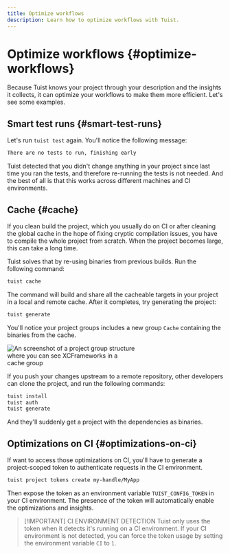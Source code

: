 ```yaml
---
title: Optimize workflows
description: Learn how to optimize workflows with Tuist.
---
```


# Optimize workflows {#optimize-workflows}

Because Tuist knows your project through your description and the insights it collects, it can optimize your workflows to make them more efficient. Let's see some examples.

## Smart test runs {#smart-test-runs}

Let's run `tuist test` again. You'll notice the following message:

```bash
There are no tests to run, finishing early
```

Tuist detected that you didn't change anything in your project since last time you ran the tests, and therefore re-running the tests is not needed. And the best of all is that this works across different machines and CI environments.

## Cache {#cache}

If you clean build the project, which you usually do on CI or after cleaning the global cache in the hope of fixing cryptic compilation issues, you have to compile the whole project from scratch. When the project becomes large, this can take a long time.

Tuist solves that by re-using binaries from previous builds. Run the following command:

```bash
tuist cache
```

The command will build and share all the cacheable targets in your project in a local and remote cache. After it completes, try generating the project:

```bash
tuist generate
```

You'll notice your project groups includes a new group `Cache` containing the binaries from the cache.

<img src="/images/guides/quick-start/cache.png" alt="An screenshot of a project group structure where you can see XCFrameworks in a cache group" style="max-width: 300px;"/>

If you push your changes upstream to a remote repository, other developers can clone the project, and run the following commands:

```bash
tuist install
tuist auth
tuist generate
```

And they'll suddenly get a project with the dependencies as binaries.

## Optimizations on CI {#optimizations-on-ci}

If want to access those optimizations on CI,
you'll have to generate a project-scoped token to authenticate requests in the CI environment.

```bash
tuist project tokens create my-handle/MyApp
```

Then expose the token as an environment variable `TUIST_CONFIG_TOKEN` in your CI environment. The presence of the token will automatically enable the optimizations and insights.

> [!IMPORTANT] CI ENVIRONMENT DETECTION
> Tuist only uses the token when it detects it's running on a CI environment. If your CI environment is not detected, you can force the token usage by setting the environment variable `CI` to `1`.
